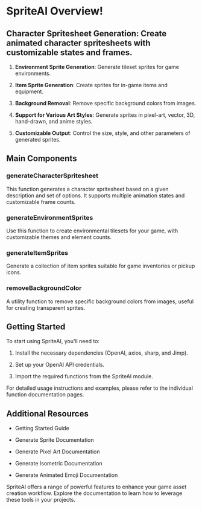 # SpriteAI Overview!

## **Character Spritesheet Generation**: Create animated character spritesheets with customizable states and frames.

1. **Environment Sprite Generation**: Generate tileset sprites for game environments.

2. **Item Sprite Generation**: Create sprites for in-game items and equipment.

3. **Background Removal**: Remove specific background colors from images.

4. **Support for Various Art Styles**: Generate sprites in pixel-art, vector, 3D, hand-drawn, and anime styles.

5. **Customizable Output**: Control the size, style, and other parameters of generated sprites.

## Main Components

### generateCharacterSpritesheet

This function generates a character spritesheet based on a given description and set of options. It supports multiple animation states and customizable frame counts.

### generateEnvironmentSprites

Use this function to create environmental tilesets for your game, with customizable themes and element counts.

### generateItemSprites

Generate a collection of item sprites suitable for game inventories or pickup icons.

### removeBackgroundColor

A utility function to remove specific background colors from images, useful for creating transparent sprites.

## Getting Started

To start using SpriteAI, you'll need to:

1. Install the necessary dependencies (OpenAI, axios, sharp, and Jimp).

2. Set up your OpenAI API credentials.

3. Import the required functions from the SpriteAI module.

For detailed usage instructions and examples, please refer to the individual function documentation pages.

## Additional Resources

* Getting Started Guide

* Generate Sprite Documentation

* Generate Pixel Art Documentation

* Generate Isometric Documentation

* Generate Animated Emoji Documentation

SpriteAI offers a range of powerful features to enhance your game asset creation workflow. Explore the documentation to learn how to leverage these tools in your projects.
